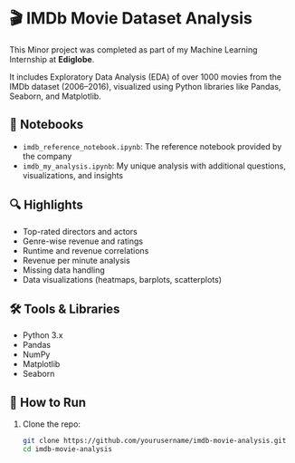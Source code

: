 # 🎬 IMDb Movie Dataset Analysis

This Minor project was completed as part of my Machine Learning Internship at **Ediglobe**.

It includes Exploratory Data Analysis (EDA) of over 1000 movies from the IMDb dataset (2006–2016), visualized using Python libraries like Pandas, Seaborn, and Matplotlib.

## 📌 Notebooks

- `imdb_reference_notebook.ipynb`: The reference notebook provided by the company
- `imdb_my_analysis.ipynb`: My unique analysis with additional questions, visualizations, and insights

## 🔍 Highlights

- Top-rated directors and actors
- Genre-wise revenue and ratings
- Runtime and revenue correlations
- Revenue per minute analysis
- Missing data handling
- Data visualizations (heatmaps, barplots, scatterplots)

## 🛠️ Tools & Libraries

- Python 3.x
- Pandas
- NumPy
- Matplotlib
- Seaborn

## 🧪 How to Run

1. Clone the repo:
   ```bash
   git clone https://github.com/yourusername/imdb-movie-analysis.git
   cd imdb-movie-analysis

